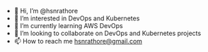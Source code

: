 - 👋 Hi, I’m @hsnrathore
- 👀 I’m interested in DevOps and Kubernetes
- 🌱 I’m currently learning AWS DevOps
- 💞️ I’m looking to collaborate on DevOps and Kubernetes projects
- 📫 How to reach me hsnrathore@gmail.com

<!---
hsnrathore/hsnrathore is a ✨ special ✨ repository because its `README.md` (this file) appears on your GitHub profile.
You can click the Preview link to take a look at your changes.
--->
